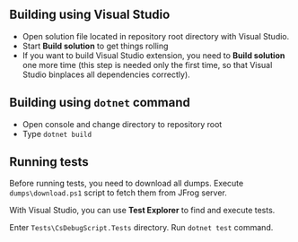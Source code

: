 ## Building using Visual Studio
- Open solution file located in repository root directory with Visual Studio.
- Start __Build solution__ to get things rolling
- If you want to build Visual Studio extension, you need to __Build solution__ one more time (this step is needed only the first time, so that Visual Studio binplaces all dependencies correctly).

## Building using `dotnet` command
- Open console and change directory to repository root
- Type `dotnet build`

## Running tests
Before running tests, you need to download all dumps. Execute `dumps\download.ps1` script to fetch them from JFrog server.

With Visual Studio, you can use __Test Explorer__ to find and execute tests.

Enter `Tests\CsDebugScript.Tests` directory. Run `dotnet test` command.
